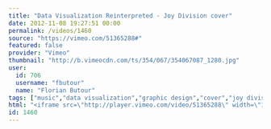 ```yaml
---
title: "Data Visualization Reinterpreted - Joy Division cover"
date: 2012-11-08 19:27:51 00:00
permalink: /videos/1460
source: "https://vimeo.com/51365288#"
featured: false
provider: "Vimeo"
thumbnail: "http://b.vimeocdn.com/ts/354/067/354067087_1280.jpg"
user:
  id: 706
  username: "fbutour"
  name: "Florian Butour"
tags: ["music","data visualization","graphic design","cover","joy division"]
html: "<iframe src=\"http://player.vimeo.com/video/51365288\" width=\"1920\" height=\"1080\" frameborder=\"0\" webkitAllowFullScreen mozallowfullscreen allowFullScreen></iframe>"
id: 1460
---
```


